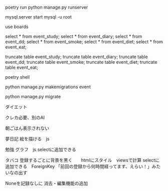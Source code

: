 poetry run python manage.py runserver

mysql.server start
mysql -u root

use boards

select * from event_study;
select * from event_diary;
select * from event_dd;
select * from event_smoke;
select * from event_diet;
select * from event_eat;


truncate table event_study;
truncate table event_diary;
truncate table event_dd;
truncate table event_smoke;
truncate table event_diet;
truncate table event_eat;


poetry shell

python manage.py makemigrations event

python manage.py migrate



ダイエット
<!-- chatgptをつなげて食事を登録して何が足りていないか　　　
chatgptがカロリー計算、栄養何が足りてないか  -->クレカ必要、別のAI

朝ごはん表示されない

夢日記
絵を描ける　js

勉強
グラフ　js
selectに追加できる

タバコ
登録するごとに背景を黒く　　htmlにスタイル　viewsで計算
selectに追加できる　ForeignKey
「前回の登録から何時間経ってます、えらい！」みたいなの出す

Noneを記録なしに
消去・編集機能の追加



